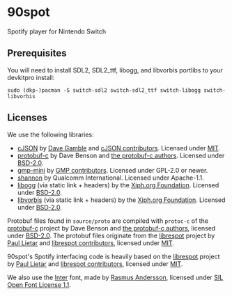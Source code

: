 # 90spot
Spotify player for Nintendo Switch

## Prerequisites

You will need to install SDL2, SDL2_ttf, libogg, and libvorbis portlibs to your devkitpro install:
```
sudo (dkp-)pacman -S switch-sdl2 switch-sdl2_ttf switch-libogg switch-libvorbis
```

## Licenses
We use the following libraries:
 * [cJSON](https://github.com/DaveGamble/cJSON) by [Dave Gamble](https://github.com/DaveGamble) and [cJSON contributors](https://github.com/DaveGamble/cJSON/graphs/contributors). Licensed under [MIT](https://github.com/DaveGamble/cJSON/blob/master/LICENSE).
 * [protobuf-c](https://github.com/protobuf-c/protobuf-c) by Dave Benson and [the protobuf-c authors](https://github.com/protobuf-c/protobuf-c/graphs/contributors). Licensed under [BSD-2.0](https://github.com/protobuf-c/protobuf-c/blob/master/LICENSE).
 * [gmp-mini](https://gmplib.org/) by [GMP contributors](https://gmplib.org/manual/Contributors). Licensed under GPL-2.0 or newer.
 * [shannon](https://web.archive.org/web/20080719073929/http://www.qualcomm.com.au/PublicationsDocs/Shannon-1.0.tgz) by Qualcomm International. Licensed under Apache-1.1.
 * [libogg](https://github.com/xiph/ogg) (via static link + headers) by the [Xiph.org Foundation](https://xiph.org/). Licensed under [BSD-2.0](https://github.com/xiph/ogg/blob/master/COPYING).
 * [libvorbis](https://github.com/xiph/vorbis) (via static link + headers) by the [Xiph.org Foundation](https://xiph.org/). Licensed under [BSD-2.0](https://github.com/xiph/vorbis/blob/master/COPYING).

Protobuf files found in `source/proto` are compiled with `protoc-c` of the [protobuf-c](https://github.com/protobuf-c/protobuf-c) project by Dave Benson and [the protobuf-c authors](https://github.com/protobuf-c/protobuf-c/graphs/contributors), licensed under [BSD-2.0](https://github.com/protobuf-c/protobuf-c/blob/master/LICENSE). The protobuf files originate from the [librespot](https://github.com/librespot-org/librespot) project by [Paul Lietar](https://github.com/plietar) and [librespot contributors](https://github.com/librespot-org/librespot/graphs/contributors), licensed under [MIT](https://github.com/librespot-org/librespot/blob/dev/LICENSE).

90spot's Spotify interfacing code is heavily based on the [librespot](https://github.com/librespot-org/librespot) project by [Paul Lietar](https://github.com/plietar) and [librespot contributors](https://github.com/librespot-org/librespot/graphs/contributors), licensed under [MIT](https://github.com/librespot-org/librespot/blob/dev/LICENSE).

We also use the [Inter](https://rsms.me/inter/) font, made by [Rasmus Andersson](https://rsms.me/), licensed under [SIL Open Font License 1.1](https://github.com/rsms/inter/blob/master/LICENSE.txt).
